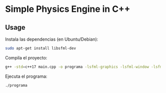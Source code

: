
# Simple Physics Engine in C++

## Usage

Instala las dependencias (en Ubuntu/Debian):

```bash
sudo apt-get install libsfml-dev
````

Compila el proyecto:

```bash
g++ -std=c++17 main.cpp -o programa -lsfml-graphics -lsfml-window -lsfml-system
```

Ejecuta el programa:

```bash
./programa
```



